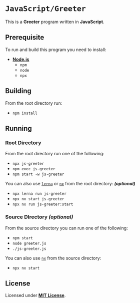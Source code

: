# `JavaScript/Greeter`

This is a **Greeter** program written in **JavaScript**.

## Prerequisite

To run and build this program you need to install:

* [**Node.js**](https://nodejs.org/en/download/current)
  * `npm`
  * `node`
  * `npx`

## Building

From the root directory run:

* `npm install`

## Running

### Root Directory

From the root directory run one of the following:

* `npx js-greeter`
* `npm exec js-greeter`
* `npm start -w js-greeter`

You can also use [`lerna`](https://lerna.js.org/) or [`nx`](https://nx.dev/) from the root directory: _**(optional)**_

* `npx lerna run js-greeter`
* `npx nx start js-greeter`
* `npx nx run js-greeter:start`

### Source DIrectory _(optional)_

From the source directory you can run one of the following:

* `npm start`
* `node greeter.js`
* `./js-greeter.js`

You can also use [`nx`](https://nx.dev/) from the source directory:

* `npx nx start`

## License

Licensed under [**MIT License**](https://github.com/altersabeh/codes/blob/main/LICENSE).
